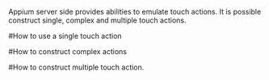 Appium server side provides abilities to emulate touch actions. It is possible construct single, complex and multiple touch actions.
 
#How to use a single touch action

#How to construct complex actions

#How to construct multiple touch action. 